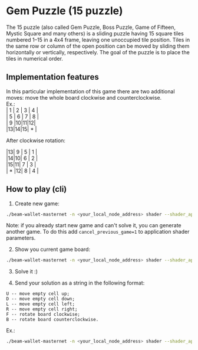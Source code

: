 # Gem Puzzle (15 puzzle)
The 15 puzzle (also called Gem Puzzle, Boss Puzzle, Game of Fifteen, Mystic Square and many others) is a sliding puzzle having 15 square tiles numbered 1–15 in a 4x4 frame, leaving one unoccupied tile position. Tiles in the same row or column of the open position can be moved by sliding them horizontally or vertically, respectively. The goal of the puzzle is to place the tiles in numerical order.
## Implementation features
In this particular implementation of this game there are two additional moves: move the whole board clockwise and counterclockwise.  
Ex.:  
| 1 | 2 | 3 | 4 |   
| 5 | 6 | 7 | 8 |  
| 9 |10|11|12|  
|13|14|15| * |  

After clockwise rotation:  

|13| 9 | 5 | 1 |  
|14|10| 6 | 2 |  
|15|11| 7 | 3 |  
| * |12| 8 | 4 |  
## How to play (cli)
1. Create new game:
```bash
./beam-wallet-masternet -n <your_local_node_address> shader --shader_app_file=<path_to_app.wasm>  --shader_args="action=new_game,cid=596f78d9d2ef4d12b0387e9c191ee45f43ca328f2a17b91664884f4847071c6f"
```
Note: if you already start new game and can't solve it, you can generate another game. To do this add `cancel_previous_game=1` to application shader parameters.

2. Show you current game board:
```bash
./beam-wallet-masternet -n <your_local_node_address> shader --shader_app_file=<path_to_app.wasm>  --shader_args="action=view_current_game_board,cid=596f78d9d2ef4d12b0387e9c191ee45f43ca328f2a17b91664884f4847071c6f"
```

3. Solve it :)
  
4. Send your solution as a string in the following format:  
```
U -- move empty cell up;  
D -- move empty cell down;  
L -- move empty cell left;  
R -- move empty cell right;  
F -- rotate board clockwise;  
B -- rotate board counterclockwise.  
```
Ex.:  
```bash
./beam-wallet-masternet -n <your_local_node_address> shader --shader_app_file=<path_to_app.wasm>  --shader_args="action=check_solution,solution=uuubrrrdldrd,cid=596f78d9d2ef4d12b0387e9c191ee45f43ca328f2a17b91664884f4847071c6f"
```
